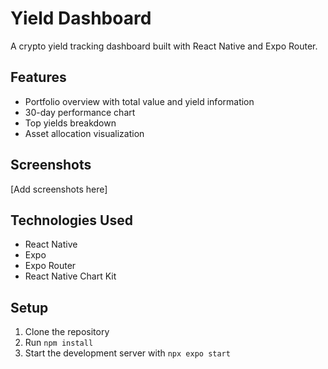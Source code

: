 # Yield Dashboard

A crypto yield tracking dashboard built with React Native and Expo Router.

## Features
- Portfolio overview with total value and yield information
- 30-day performance chart
- Top yields breakdown
- Asset allocation visualization

## Screenshots
[Add screenshots here]

## Technologies Used
- React Native
- Expo
- Expo Router
- React Native Chart Kit

## Setup
1. Clone the repository
2. Run `npm install`
3. Start the development server with `npx expo start`
